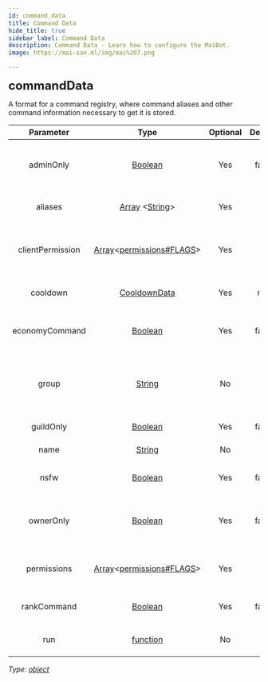 ```yaml
---
id: command_data
title: Command Data
hide_title: true
sidebar_label: Command Data
description: Command Data - Learn how to configure the MaiBot.
image: https://mai-san.ml/img/mai%207.png

---
```

<b> <font size='5'> commandData </font> </b>

A format for a command registry, where command aliases and other command information necessary to get it is stored.


| Parameter | Type | Optional | Default | Description |
|:-:|:-:|:-:|:-:|:-:|
|adminOnly| [Boolean](https://developer.mozilla.org/en-US/docs/Web/JavaScript/Reference/Global_Objects/Boolean) | Yes | false | Sets the command usable only for members with `ADMINISTRATOR` permissions.
|aliases| [Array](https://developer.mozilla.org/en-US/docs/Web/JavaScript/Reference/Global_Objects/Array) <[String](https://developer.mozilla.org/en-US/docs/Web/JavaScript/Reference/Global_Objects/String )> | Yes | [] | Names that this command can also be executed for.
|clientPermission| [Array](https://developer.mozilla.org/en-US/docs/Web/JavaScript/Reference/Global_Objects/Array)<[permissions#FLAGS](https://discord.js.org/#/docs/main/stable/class/Permissions?scrollTo=s-FLAGS )>| Yes | [] | Sets the bot's permissions that needs to be checked for the command to work.
|cooldown| [CooldownData](cooldown-data) | Yes | null | Add a cooldown on the command on a per-user basis.
|economyCommand| [Boolean](https://developer.mozilla.org/en-US/docs/Web/JavaScript/Reference/Global_Objects/Boolean) | Yes | false | Sets the command usable only if the economy feature is enabled.
|group| [String](https://developer.mozilla.org/en-US/docs/Web/JavaScript/Reference/Global_Objects/String) | No | | Set which command group the command is going to be registered. Command will not be registered if group is invalid.
|guildOnly| [Boolean](https://developer.mozilla.org/en-US/docs/Web/JavaScript/Reference/Global_Objects/Boolean) | Yes | false | Sets the command usable only on guilds.
|name| [String](https://developer.mozilla.org/en-US/docs/Web/JavaScript/Reference/Global_Objects/String) | No | | Set the name for the command.
|nsfw|[Boolean](https://developer.mozilla.org/en-US/docs/Web/JavaScript/Reference/Global_Objects/Boolean) | Yes | false | Sets the command usable only on nsfw channels.
|ownerOnly|[Boolean](https://developer.mozilla.org/en-US/docs/Web/JavaScript/Reference/Global_Objects/Boolean) | Yes | false | Sets the command usable only by the guild owners, specified on [Client#config#owners](../Classes/Client#Constructor).
|permissions| [Array](https://developer.mozilla.org/en-US/docs/Web/JavaScript/Reference/Global_Objects/Array)<[permissions#FLAGS](https://discord.js.org/#/docs/main/stable/class/Permissions?scrollTo=s-FLAGS )>| Yes | [] | Sets the required permissions that the executor needs for the command to work.
|rankCommand|[Boolean](https://developer.mozilla.org/en-US/docs/Web/JavaScript/Reference/Global_Objects/Boolean) | Yes | false | Sets the command usable only if the XP feature is enabled.
|run| [function](https://developer.mozilla.org/en-US/docs/Web/JavaScript/Reference/Functions) | No | | The function to run when the command is called.

*Type: [object](https://developer.mozilla.org/en-US/docs/Web/JavaScript/Reference/Global_Objects/Object)*
